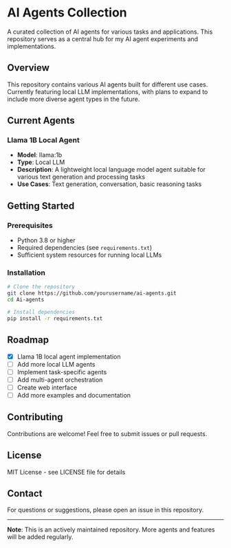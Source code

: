 # AI Agents Collection

A curated collection of AI agents for various tasks and applications. This repository serves as a central hub for my AI agent experiments and implementations.

## Overview

This repository contains various AI agents built for different use cases. Currently featuring local LLM implementations, with plans to expand to include more diverse agent types in the future.

## Current Agents

### Llama 1B Local Agent
- **Model**: llama:1b
- **Type**: Local LLM
- **Description**: A lightweight local language model agent suitable for various text generation and processing tasks
- **Use Cases**: Text generation, conversation, basic reasoning tasks

## Getting Started

### Prerequisites
- Python 3.8 or higher
- Required dependencies (see `requirements.txt`)
- Sufficient system resources for running local LLMs

### Installation

```bash
# Clone the repository
git clone https://github.com/yourusername/ai-agents.git
cd Ai-agents

# Install dependencies
pip install -r requirements.txt
```



## Roadmap

- [x] Llama 1B local agent implementation
- [ ] Add more local LLM agents
- [ ] Implement task-specific agents
- [ ] Add multi-agent orchestration
- [ ] Create web interface
- [ ] Add more examples and documentation

## Contributing

Contributions are welcome! Feel free to submit issues or pull requests.

## License

MIT License - see LICENSE file for details

## Contact

For questions or suggestions, please open an issue in this repository.

---

**Note**: This is an actively maintained repository. More agents and features will be added regularly.
